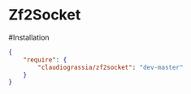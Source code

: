 # Zf2Socket

#Installation

```json
{
    "require": {
        "claudiograssia/zf2socket": "dev-master"
    }
}
```
